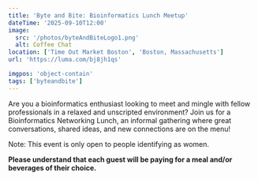 ```yaml
---
title: 'Byte and Bite: Bioinformatics Lunch Meetup'
dateTime: '2025-09-10T12:00'
image:
  src: '/photos/byteAndBiteLogo1.png'
  alt: Coffee Chat
location: ['Time Out Market Boston', 'Boston, Massachusetts']
url: 'https://luma.com/bj8jh1qs'

imgpos: 'object-contain'
tags: ['byteandbite']
---
```


Are you a bioinformatics enthusiast looking to meet and mingle with fellow professionals in a relaxed and unscripted environment? Join us for a Bioinformatics Networking Lunch, an informal gathering where great conversations, shared ideas, and new connections are on the menu!

Note: This event is only open to people identifying as women.

**Please understand that each guest will be paying for a meal and/or beverages of their choice.**
